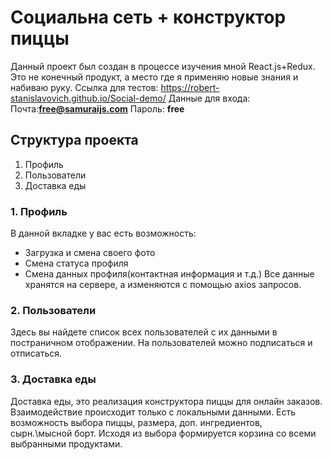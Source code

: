 ﻿# Социальна сеть + конструктор пиццы
Данный проект был создан в процессе изучения мной React.js+Redux. Это не конечный продукт, а место где я применяю новые знания и набиваю руку. 
Ссылка для тестов: https://robert-stanislavovich.github.io/Social-demo/
Данные для входа: 
Почта:**free@samuraijs.com**
Пароль: **free**

## Структура проекта
1. Профиль
2. Пользователи
3. Доставка еды

### 1. Профиль
В данной вкладке у вас есть возможность:
- Загрузка и смена своего фото
- Смена статуса профиля
- Смена данных профиля(контактная информация и т.д.)
Все данные хранятся на сервере, а изменяются с помощью axios запросов.
### 2. Пользователи 
Здесь вы найдете список всех пользователей с их данными в постраничном отображении. На пользователей можно подписаться и отписаться.
### 3. Доставка еды
Доставка еды, это реализация конструктора пиццы для онлайн заказов. Взаимодействие происходит только с локальными данными. Есть возможность выбора пиццы, размера, доп. ингредиентов, сырн.\мысной борт. Исходя из выбора формируется корзина со всеми выбранными продуктами.


